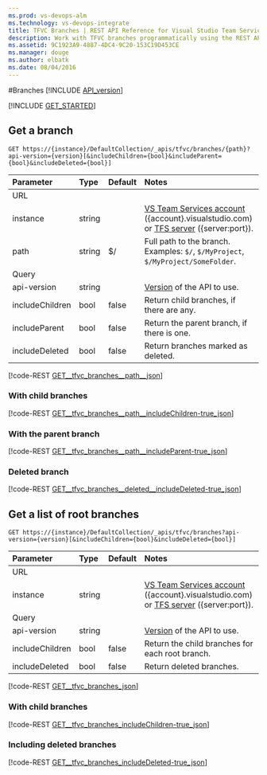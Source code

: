```yaml
---
ms.prod: vs-devops-alm
ms.technology: vs-devops-integrate
title: TFVC Branches | REST API Reference for Visual Studio Team Services and Team Foundation Server
description: Work with TFVC branches programmatically using the REST APIs for Visual Studio Team Services and Team Foundation Server.
ms.assetid: 9C1923A9-4887-4DC4-9C20-153C19D453CE
ms.manager: douge
ms.author: elbatk
ms.date: 08/04/2016
---
```


#Branches
[!INCLUDE [API_version](../_data/version.md)]

[!INCLUDE [GET_STARTED](../_data/get-started.md)]

## Get a branch

```no-highlight
GET https://{instance}/DefaultCollection/_apis/tfvc/branches/{path}?api-version={version}[&includeChildren={bool}&includeParent={bool}&includeDeleted={bool}]
```

| Parameter       | Type   | Default | Notes
|:----------------|:-------|:--------|:------------|
| URL
| instance        | string |         | [VS Team Services account](/integrate/get-started/rest/basics.md#vs-team-services) ({account}.visualstudio.com) or [TFS server](/integrate/get-started/rest/basics.md#tfs) ({server:port}).
| path            | string | $/      | Full path to the branch.<br/>Examples: `$/`, `$/MyProject`, `$/MyProject/SomeFolder`.
| Query
| api-version     | string |         | [Version](../../get-started/rest/basics.md#versions) of the API to use.
| includeChildren | bool   | false   | Return child branches, if there are any.
| includeParent   | bool   | false   | Return the parent branch, if there is one.
| includeDeleted  | bool   | false   | Return branches marked as deleted.


[!code-REST [GET__tfvc_branches__path__json](./_data/branches/GET__tfvc_branches__path_.json)]

### With child branches
[!code-REST [GET__tfvc_branches__path__includeChildren-true_json](./_data/branches/GET__tfvc_branches__path__includeChildren-true.json)]

### With the parent branch
[!code-REST [GET__tfvc_branches__path__includeParent-true_json](./_data/branches/GET__tfvc_branches__path__includeParent-true.json)]

### Deleted branch
[!code-REST [GET__tfvc_branches__deleted__includeDeleted-true_json](./_data/branches/GET__tfvc_branches__deleted__includeDeleted-true.json)]

## Get a list of root branches

```no-highlight
GET https://{instance}/DefaultCollection/_apis/tfvc/branches?api-version={version}[&includeChildren={bool}&includeDeleted={bool}]
```

| Parameter        | Type   | Default | Notes
|:-----------------|:-------|:--------|:------------
| URL
| instance         | string |         | [VS Team Services account](/integrate/get-started/rest/basics.md#vs-team-services) ({account}.visualstudio.com) or [TFS server](/integrate/get-started/rest/basics.md#tfs) ({server:port}).
| Query
| api-version      | string |         | [Version](../../get-started/rest/basics.md#versions) of the API to use.
| includeChildren  | bool   | false   | Return the child branches for each root branch.
| includeDeleted   | bool   | false   | Return deleted branches.

[!code-REST [GET__tfvc_branches_json](./_data/branches/GET__tfvc_branches.json)]

### With child branches
[!code-REST [GET__tfvc_branches_includeChildren-true_json](./_data/branches/GET__tfvc_branches_includeChildren-true.json)]

### Including deleted branches
[!code-REST [GET__tfvc_branches_includeDeleted-true_json](./_data/branches/GET__tfvc_branches_includeDeleted-true.json)]


